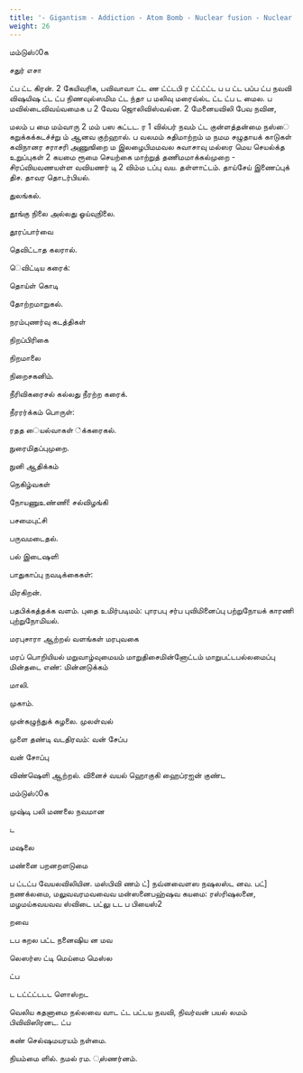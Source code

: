 ```yaml
---
title: '- Gigantism - Addiction - Atom Bomb - Nuclear fusion - Nuclear reactor - Nuclear fission - Super saturated solution - Homologous organs - Reflex action - Redox reaction - Vapour density - Pacemaker'
weight: 26
---
```


மம்டுஸ்௦0க

சதுர்‌ எசா

ட்ப ட்ட கிரன்‌. 2 கேயிவரிக, பவிவாவா ட்ட ண ட்ட்டபி ர ட்ட்ட்ட்ட ப ப ட்ட பப்ப ட்ப நவவி விஷயிஷ ட்ட ட்ப நிணவுல்ஸமிம ட்ட ந்தா ப மலிவு மரைவ்ல்ட ட்ட ட்ப ட மைல. ப மவில்டைவிவய்வமைக ப 2 வேவ ஜொலிவிஸ்வல்ன. 2 மேனையவிலி பேவ நவின,

மலம்‌ ப மை மம்வாரு 2 மம்‌ பஸ கட்டட. ர 1 வில்பர்‌ நவம்‌ ட்ட குன்ளத்தன்மை நஸ்ை கறுக்கக்கடச்ச்று ம்‌ ஆனவ குற்ஹால்‌. ப வலமம்‌ சுதிமாற்றம்‌ ம நமம சழுதாயக் காடுகள்‌ கவிநானர சராசரி அணுஙிறை ம இலழைபிமமவல சுவாசாவு மல்ஸர மெய செயல்‌க்த உறுப்புகள்‌ 2 கயமை ரூமை செயற்கை மாற்றுத்‌ தணிமமாக்கல்முறை - சிரப்வியவணயள்ள வவியணர்‌ டி 2 விம்ம டப்பு வய.
தள்ளாட்டம்‌. தாய்சேய்‌ இணைப்புக்‌ திச. தாவர தொடர்பியல்‌.

துலங்கல்‌.

தூங்கு நிலை அல்லது ஓய்வுநிலை.

தூரப்பார்வை

தெவிட்டாத கலரால்‌.

ெவிட்டிய கரைக்‌:

தொய்ள் கொடி

தோற்றமாறுகல்‌.

நரம்புணர்வு கடத்திகள்‌

நிறப்பிரிகை

நிறமாலை

நிறைசகனிம்‌.

நீரிவிகரைசல்‌ கல்லது நீரற்ற கரைக்‌.

நீரரர்க்கம்‌ பொருள்‌:

ரதத ையல்வாகள்‌ ்க்கரைகல்‌.

நுரைமிதப்புமுறை.

நுனி ஆதிக்கம்‌

நெகிழ்வகள்‌

நோயணுஉண்ணி! சல்விழங்கி

பசமைபுட்சி

பருவமடைதல்‌.

பல்‌ இடைஷளி

பாதுகாப்பு நவடிக்கைகள்‌:

மிரகிறன்‌.

பதபிக்கத்தக்க வளம்‌. புதை உமிர்படிமம்‌: புாரபபு சர்ப புவிமினைப்பு பற்றுநோயக் காரணி புற்றுநோமியல்‌.

மரபுசாரா ஆற்றல்‌ வளங்கள்‌ மரபுவகை

மரப்‌ பொறியியல்‌ மறுவாழ்வுமையம்‌ மாறுதிசைமின்னோட்டம்‌ மாறுபட்டபல்லமைப்பு மின்தடை எண்‌: மின்னடுக்கம்‌

மாலி.

முகாம்‌.

முன்கழுந்துக்‌ கழலை. முலள்வல்‌

முளை தண்டி வடதிரவம்‌: வன்‌ சேப்ப

வன் சோப்பு

விண்ஷெளி ஆற்றல்‌. வினைச்‌ வயல்‌ ஹொகுகி ஹைப்ரஐன்‌ குண்ட

மம்டுஸ்௦0க

முஷ்டி பலி மணலை நவமான

ட

மஷலை

மண்னை பறனறளடுமை

ப ட்டட்ப வேயலவிலியின. மஸ்பிவி ணம்‌ ட்‌\] நவ்னவைளஸ நஷலஸ்ட னவ. பட்‌\] நணக்லமை, மலுவவரமவவைவ மன்ஸனைபஹ்ஷவ கயமை: ரஸ்ரிஷலனை, மழமய்கவயவவ ஸ்விடை பட்லு டட ப பியைஸ்2

றவை

டப கறல பட்ட நனைஷிய ன மவ

லெஸர்ஸ ட்டி மெய்மை மெஸ்ல

ட்ப

ட டட்ட்ட்டடட ளொஸ்றட

வெலிய கதனாமை நல்லவை வாட ட்ட பட்டய நவவி, நிவர்வன் பயல்‌ லமம்‌ பிவிவிஸிரனட. ட்ப

கண்‌ செல்ஷமயரயம்‌ நள்மை.

நியம்மை ளில்‌. நமல்‌ ரம. ுஸ்ணர்னம்‌.
